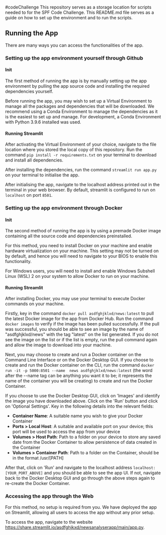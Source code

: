 #codeChallenge
This repository serves as a storage location for scripts needed to for the SPF Code Challenge. This README.md file 
serves as a guide on how to set up the environment and to run the scripts.

## Running the App
There are many ways you can access the functionalities of the app.

### Setting up the app environment yourself through Github
#### Init
The first method of running the app is by manually setting up the app environment by pulling the app source code and 
installing the required dependencies yourself.

Before running the app, you may wish to set up a Virtual Environment to manage all the packages and dependencies that 
will be downloaded. We recommend using a Conda Environment to manage the dependencies as it is the easiest to set up 
and manage. For development, a Conda Environment with Python 3.9.6 installed was used.

#### Running Streamlit
After activating the Virtual Environment of your choice, navigate to the file location where you stored the local copy 
of this repository. Run the command `pip install -r requirements.txt` on your terminal to download and install all 
dependencies.

After installing the dependencies, run the command `streamlit run app.py` on your terminal to initialise the app.

After initialising the app, navigate to the localhost address printed out in the terminal in your web browser.
By default, streamlit is configured to run on `localhost` on port `8501`.

### Setting up the app environment through Docker
#### Init
The second method of running the app is by using a premade Docker image containing all the source code and dependencies 
preinstalled.

For this method, you need to install Docker on your machine and enable hardware virtualization on your machine. This 
setting may not be turned on by default, and hence you will need to navigate to your BIOS to enable this functionality. 

For Windows users, you will need to install and enable Windows Subshell Linux (WSL) 2 on your system to allow Docker to 
run on your machine.

#### Running Streamlit
After installing Docker, you may use your terminal to execute Docker commands on your machine.

Firstly, key in the command `docker pull asdfghjklxd/news:latest` to pull the latest Docker image for the app from 
Docker Hub. Run the command `docker images` to verify if the image has been pulled successfully. If the pull was 
successful, you should be able to see an image by the name of "asdfghjklxd/news" with the tag "latest" on the list 
generated. If you do not see the image on the list or if the list is empty, run the pull command again and allow the 
image to download into your machine.

Next, you may choose to create and run a Docker container on the Command Line Interface or on the Docker Desktop GUI. 
If you choose to create and run the Docker container on the CLI, run the command `docker run -it -p 5000:8501 --name 
news asdfghjklxd/news:latest` (the word after the --name tag can be anything you want it to be; it represents the 
name of the container you will be creating) to create and run the Docker Container. 

If you choose to use the Docker Desktop GUI, click on 'Images' and identify the image you have downloaded above. Click 
on the 'Run' button and click on 'Optional Settings'. Key in the following details into the relevant fields:

* **Container Name**: A suitable name you wish to give your Docker Container
* **Ports > Local Host**: A suitable and available port on your device; this port will be used to access the app from 
your device
* **Volumes > Host Path**: Path to a folder on your device to store any saved date from the Docker Container to allow 
persistence of data created in the Container
* **Volumes > Container Path**: Path to a folder on the Container, should be in the format /usr/[PATH]

After that, click on 'Run' and navigate to the localhost address `localhost:[YOUR_PORT_ABOVE]` and you should be able 
to see the app UI. If not, navigate back to the Docker Desktop GUI and go through the above steps again to re-create 
the Docker Container.

### Accessing the app through the Web
For this method, no setup is required from you. We have deployed the app on Streamlit, allowing all users to access the 
app without any prior setup.

To access the app, navigate to the website https://share.streamlit.io/asdfghjkxd/newsanalyserapp/main/app.py.
